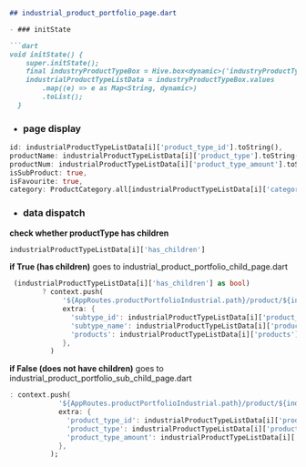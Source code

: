 ```markdown
## industrial_product_portfolio_page.dart

- ### initState

```dart
void initState() {
    super.initState();
    final industryProductTypeBox = Hive.box<dynamic>('industryProductTypeBox');
    industrialProductTypeListData = industryProductTypeBox.values
        .map((e) => e as Map<String, dynamic>)
        .toList();
  }
```
- ### page display
```dart
id: industrialProductTypeListData[i]['product_type_id'].toString(),
productName: industrialProductTypeListData[i]['product_type'].toString(),
productNum: industrialProductTypeListData[i]['product_type_amount'].toString(),
isSubProduct: true,
isFavourite: true,
category: ProductCategory.all[industrialProductTypeListData[i]['category'] as int],

```
- ### data dispatch
**check whether productType has children**
```dart
industrialProductTypeListData[i]['has_children']
```
**if True (has children)** 
goes to industrial_product_portfolio_child_page.dart
```dart
 (industrialProductTypeListData[i]['has_children'] as bool)
        ? context.push(
             '${AppRoutes.productPortfolioIndustrial.path}/product/${industrialProductTypeListData[i]['category']}/${industrialProductTypeListData[i]['product_type_id']}/${industrialProductTypeListData[i]['product_type_id']}',
             extra: {
               'subtype_id': industrialProductTypeListData[i]['product_type_id'].toString(),
               'subtype_name': industrialProductTypeListData[i]['product_type'].toString(),
               'products': industrialProductTypeListData[i]['products'],  
             },
          )
```
**if False (does not have children)** 
goes to industrial_product_portfolio_sub_child_page.dart

```dart
: context.push(
            '${AppRoutes.productPortfolioIndustrial.path}/product/${industrialProductTypeListData[i]['category']}/${industrialProductTypeListData[i]['product_type_id']}/',
            extra: {
              'product_type_id': industrialProductTypeListData[i]['product_type_id'].toString(),
              'product_type': industrialProductTypeListData[i]['product_type'].toString(),
              'product_type_amount': industrialProductTypeListData[i]['product_type_amount'].toString(),
            },
          );
```
```